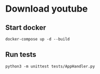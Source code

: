 # Download youtube

## Start docker

```
docker-compose up -d --build
```

## Run tests

```
python3 -m unittest tests/AppHandler.py
```
